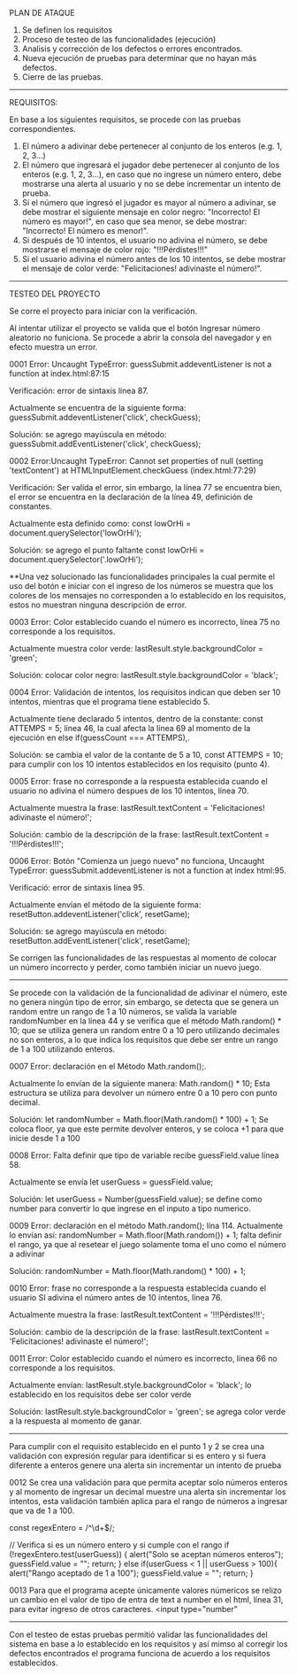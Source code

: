 PLAN DE ATAQUE
1. Se definen los requisitos
2. Proceso de testeo de las funcionalidades (ejecución)
3. Analisis y corrección de los defectos o errores encontrados.
4. Nueva ejecución de pruebas para determinar que no hayan más defectos.
5. Cierre de las pruebas.

****************************************************************************************************************************************

REQUISITOS:

En base a los siguientes requisitos, se procede con las pruebas correspondientes.

1. El número a adivinar debe pertenecer al conjunto de los enteros (e.g. 1, 2, 3...)
2. El número que ingresará el jugador debe pertenecer al conjunto de los enteros (e.g. 1, 2, 3...), en caso que no ingrese un número entero, debe mostrarse una alerta al usuario y no se debe incrementar un intento de prueba.
3. Sí el número que ingresó el jugador es mayor al número a adivinar, se debe mostrar el siguiente mensaje en color negro: "Incorrecto! El número es mayor!", en caso que sea menor, se debe mostrar: "Incorrecto! El número es menor!".
4. Si después de 10 intentos, el usuario no adivina el número, se debe mostrarse el mensaje de color rojo: "!!!Pérdistes!!!"
5. Si el usuario adivina el número antes de los 10 intentos, se debe mostrar el mensaje de color verde: "Felicitaciones! adivinaste el número!".


****************************************************************************************************************************************
TESTEO DEL PROYECTO

Se corre el proyecto para iniciar con la verificación.

Al intentar utilizar el proyecto se valida que el botón Ingresar número aleatorio no funiciona.
Se procede a abrir la consola del navegador y en efecto muestra un error.

0001 Error: Uncaught TypeError: guessSubmit.addeventListener is not a function at index.html:87:15

Verificación: error de sintaxis línea 87. 

Actualmente se encuentra de la siguiente forma: guessSubmit.addeventListener('click', checkGuess);

Solución: se agrego mayúscula en método: guessSubmit.addEventListener('click', checkGuess);

0002 Error:Uncaught TypeError: Cannot set properties of null (setting 'textContent') at HTMLInputElement.checkGuess (index.html:77:29)

Verificación: Ser valida el error, sin embargo, la línea 77 se encuentra bien, el error se encuentra en la declaración de la línea 49, definición de constantes.

Actualmente esta definido como: const lowOrHi = document.querySelector('lowOrHi');

Solución: se agrego el punto faltante const lowOrHi = document.querySelector('.lowOrHi'); 

**Una vez solucionado las funcionalidades principales la cual permite el uso del botón e iniciar con el ingreso de los números se muestra que los colores de los mensajes no corresponden a lo establecido en los requisitos, estos no muestran ninguna descripción de error.

0003 Error: Color establecido cuando el número es incorrecto, línea 75 no corresponde a los requisitos.

Actualmente muestra color verde: lastResult.style.backgroundColor = 'green';

Solución: colocar color negro: lastResult.style.backgroundColor = 'black';

0004 Error: Validación de intentos, los requisitos indican que deben ser 10 intentos, mientras que el programa tiene establecido 5.

Actualmente tiene declarado 5 intentos, dentro de la constante: const ATTEMPS = 5; línea 46, la cual afecta la línea 69 al momento de la ejecución en else if(guessCount === ATTEMPS),.

Solución: se cambia el valor de la contante de 5 a 10, const ATTEMPS = 10; para cumplir con los 10 intentos establecidos en los requisito (punto 4).

0005 Error: frase no corresponde a la respuesta establecida cuando el usuario no adivina el número despues de los 10 intentos, línea 70.

Actualmente muestra la frase: lastResult.textContent = 'Felicitaciones! adivinaste el número!';

Solución: cambio de la descripción de la frase: lastResult.textContent = '!!!Pérdistes!!!';

0006 Error: Botón "Comienza un juego nuevo" no funciona, Uncaught TypeError: guessSubmit.addeventListener is not a function at index html:95.

Verificació: error de sintaxis línea 95.

Actualmente envían el método de la siguiente forma: resetButton.addeventListener('click', resetGame);

Solución: se agrego mayúscula en método: resetButton.addEventListener('click', resetGame);

Se corrigen las funcionalidades de las respuestas al momento de colocar un número incorrecto y perder, como también iniciar un nuevo juego.

****************************************************************************************************************************************

Se procede con la validación de la funcionalidad de adivinar el número, este no genera ningún tipo de error, sin embargo, se detecta que se genera un random entre un rango de 1 a 10 números, se valida la variable randomNumber en la línea 44 y se verifica que el método Math.random() * 10; que se utiliza genera un random entre 0 a 10 pero utilizando decimales no son enteros, a lo que indica los requisitos que debe ser entre un rango de 1 a 100 utilizando enteros.

0007 Error: declaración en el Método Math.random();.

Actualmente lo envían de la siguiente manera: Math.random() * 10; Esta estructura se utiliza para devolver un número entre 0 a 10 pero con punto decimal.

Solución: let randomNumber = Math.floor(Math.random() * 100) + 1; Se coloca floor, ya que este permite devolver enteros, y se coloca +1 para que inicie desde 1 a 100

0008 Error: Falta definir que tipo de variable recibe guessField.value línea 58.

Actualmente se envía let userGuess = guessField.value;

Solución: let userGuess = Number(guessField.value); se define como number para convertir lo que ingrese en el inputo a tipo numerico.

0009 Error: declaración en el método Math.random(); lína 114.
Actualmente lo envían así: randomNumber = Math.floor(Math.random()) + 1; falta definir el rango, ya que al resetear el juego solamente toma el uno como el número a adivinar

Solución: randomNumber = Math.floor(Math.random() * 100) + 1; 

0010 Error: frase no corresponde a la respuesta establecida cuando el usuario SI adivina el número antes de 10 intentos, línea 76.

Actualmente muestra la frase: lastResult.textContent = '!!!Pérdistes!!!';

Solución: cambio de la descripción de la frase: lastResult.textContent = 'Felicitaciones! adivinaste el número!';

0011 Error: Color establecido cuando el número es incorrecto, línea 66 no corresponde a los requisitos.

Actualmente envían: lastResult.style.backgroundColor = 'black'; lo establecido en los requisitos debe ser color verde 

Solución: lastResult.style.backgroundColor = 'green'; se agrega color verde a la respuesta al momento de ganar.

****************************************************************************************************************************************

Para cumplir con el requisito establecido en el punto 1 y 2 se crea una validación con expresión regular para identificar si es entero y si fuera diferente a enteros genere una alerta sin
incrementar un intento de prueba

0012 Se crea una validación para que permita aceptar solo números enteros y al momento de ingresar un decimal muestre una alerta sin incrementar los intentos, esta validación también aplica
para el rango de números a ingresar que va de 1 a 100.
 
const regexEntero = /^\d+$/;

  // Verifica si es un número entero y si cumple con el rango
   if (!regexEntero.test(userGuess)) {
    alert("Solo se aceptan números enteros");
    guessField.value = "";
    return;
   } else if(userGuess < 1 || userGuess > 100){
    alert("Rango aceptado de 1 a 100");
    guessField.value = "";
    return;
   }

0013 Para que el programa acepte únicamente valores númericos se  relizo un cambio en el valor de tipo de entra de text a number en el html, línea 31, para evitar ingreso de otros caracteres.
<input type="number"

****************************************************************************************************************************************

Con el testeo de estas pruebas permitió validar las funcionalidades del sistema en base a lo establecido en los requisitos y así mimso al corregir los defectos encontrados el programa funciona de acuerdo a los requisitos establecidos.

